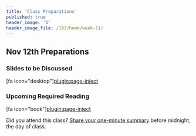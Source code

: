 ```yaml
---
title: 'Class Preparations'
published: true
header_image: '1'
header_image_file: /193/home/week-11/
---
```


## Nov 12th Preparations

### Slides to be Discussed
[fa icon="desktop"][plugin:page-inject](../../presentations/week-11?template=partials/presentation_iframelinkonly)

### Upcoming Required Reading
[fa icon="book"][plugin:page-inject](../../weekly-readings/week-11?template=partials/embedlycardlinkonly)  

Did you attend this class? [Share your one-minute summary](https://canvas.sfu.ca/courses/47119/assignments/387236) before midnight, the day of class.
